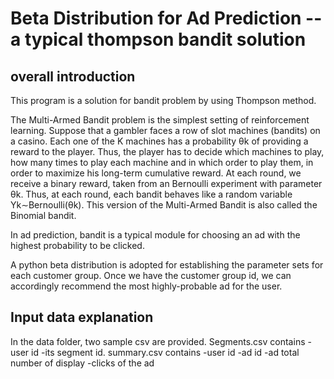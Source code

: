# Beta Distribution for Ad Prediction -- a typical thompson bandit solution

## overall introduction
This program is a solution for bandit problem by using Thompson method.

The Multi-Armed Bandit problem is the simplest setting of reinforcement learning. Suppose that a gambler faces a row of slot machines (bandits) on a casino. Each one of the K machines has a probability θk of providing a reward to the player. Thus, the player has to decide which machines to play, how many times to play each machine and in which order to play them, in order to maximize his long-term cumulative reward.
At each round, we receive a binary reward, taken from an Bernoulli experiment with parameter θk. Thus, at each round, each bandit behaves like a random variable Yk∼Bernoulli(θk). This version of the Multi-Armed Bandit is also called the Binomial bandit.

In ad prediction, bandit is a typical module for choosing an ad with the highest probability to be clicked. 

A python beta distribution is adopted for establishing the parameter sets for each customer group. Once we have the customer group id, we can accordingly recommend the most highly-probable ad for the user.

## Input data explanation
In the data folder, two sample csv are provided. 
Segments.csv contains 
    -user id 
    -its segment id.
summary.csv contains
    -user id
    -ad id
    -ad total number of display
    -clicks of the ad